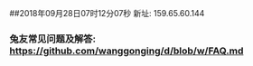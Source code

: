 ##2018年09月28日07时12分07秒 新址: 159.65.60.144
### 兔友常见问题及解答: https://github.com/wanggonging/d/blob/w/FAQ.md
